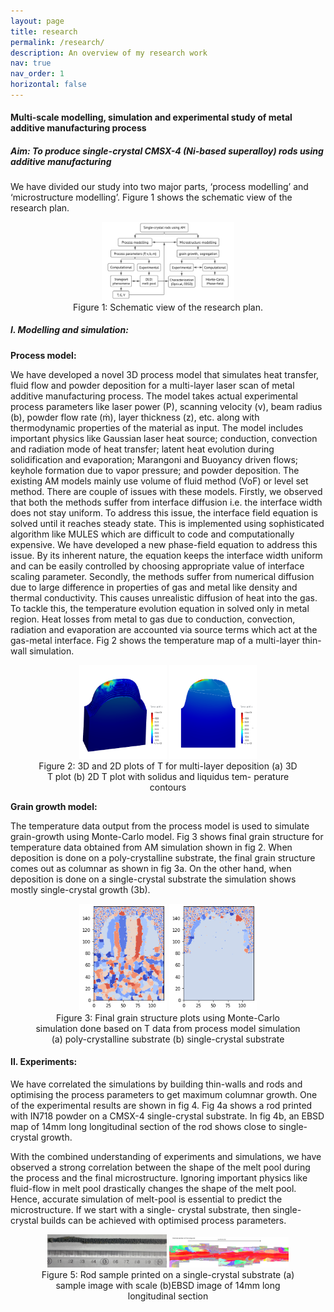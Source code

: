 ```yaml
---
layout: page
title: research
permalink: /research/
description: An overview of my research work
nav: true
nav_order: 1
horizontal: false
---
```


#### Multi-scale modelling, simulation and experimental study of metal additive manufacturing process

##### Aim: To produce single-crystal CMSX-4 (Ni-based superalloy) rods using additive manufacturing

We have divided our study into two major parts, ‘process modelling’ and ‘microstructure modelling’. Figure 1 shows the schematic view of the research plan.

<figure>
  <center><img src="../assets/img/flowchart_may2023.png" style="width:50%" alt="Research plan">
  <figcaption>Figure 1: Schematic view of the research plan. </figcaption></center>
</figure>


##### I. Modelling and simulation:

**Process model:**

We have developed a novel 3D process model that simulates heat transfer, fluid flow and powder deposition for a multi-layer laser scan of metal additive manufacturing process. The model takes actual experimental process parameters like laser power (P), scanning velocity (v), beam radius (b), powder flow rate (ṁ), layer thickness (z), etc. along with thermodynamic properties of the material as input. The model includes important physics like Gaussian laser heat source; conduction, convection and radiation mode of heat transfer; latent heat evolution during solidification and evaporation; Marangoni and Buoyancy driven flows; keyhole formation due to vapor pressure; and powder deposition.
The existing AM models mainly use volume of fluid method (VoF) or level set method. There are couple of issues with these models. Firstly, we observed that both the methods suffer from interface diffusion i.e. the interface width does not stay uniform. To address this issue, the interface field equation is solved until it reaches steady state. This is implemented using sophisticated algorithm like MULES which are difficult to code and computationally expensive. We have developed a new phase-field equation to address this issue. By its inherent nature, the equation keeps the interface width uniform and can be easily controlled by choosing appropriate value of interface scaling parameter. Secondly, the methods suffer from numerical diffusion due to large difference in properties of gas and metal like density and thermal conductivity. This causes unrealistic diffusion of heat into the gas. To tackle this, the temperature evolution equation in solved only in metal region. Heat losses from metal to gas due to conduction, convection, radiation and evaporation are accounted via source terms which act at the gas-metal interface. Fig 2 shows the temperature map of a multi-layer thin-wall simulation.


<figure>
  <center><img src="../assets/img/am22_3d_4_3d_plot_T_t4.2s.png" style="width:33%" alt="3d_deposition" >
  <img src="../assets/img/am22_3d_4_2d_plot_T_t4.2s.png" style="width:33%" alt="2d deposition" >
  <figcaption>Figure 2: 3D and 2D plots of T for multi-layer deposition (a) 3D T plot (b) 2D T plot with solidus and liquidus tem-
 perature contours </figcaption></center>
</figure>


**Grain growth model:**

The temperature data output from the process model is used to simulate grain-growth using Monte-Carlo model. Fig 3 shows final grain structure for temperature data obtained from AM simulation shown in fig 2. When deposition is done on a poly-crystalline substrate, the final grain structure comes out as columnar as shown in fig 3a. On the other hand, when deposition is done on a single-crystal substrate the simulation shows mostly single-crystal growth (3b).

<figure>
  <center><img src="../assets/img/mc_polycrys_plot.png" style="width:33%" alt="mc_poly" >
  <img src="../assets/img/mc_sx_plot.png" style="width:33%" alt="mc_sx" >
  <figcaption>Figure 3: Final grain structure plots using Monte-Carlo simulation done based on T data from process model simulation (a) poly-crystalline substrate (b) single-crystal substrate </figcaption></center>
</figure>



#### II. Experiments:

We have correlated the simulations by building thin-walls and rods and optimising the process parameters to get maximum columnar growth. One of the experimental results are shown in fig 4. Fig 4a shows a rod printed with IN718 powder on a CMSX-4 single-crystal substrate. In fig 4b, an EBSD map of 14mm long longitudinal section of the rod shows close to single-crystal growth.

With the combined understanding of experiments and simulations, we have observed a strong correlation between the shape of the melt pool during the process and the final microstructure. Ignoring important physics like fluid-flow in melt pool drastically changes the shape of the melt pool. Hence, accurate simulation of melt-pool is essential to predict the microstructure. If we start with a single-
crystal substrate, then single-crystal builds can be achieved with optimised process parameters.



<figure>
  <center><img src="../assets/img/sx_rod_IITH_cont.png" style="width:45%" alt="mc_poly" >
  <img src="../assets/img/EBSD_central_sx_rod_IITH_cont.png" style="width:45%" alt="mc_sx" >
  <figcaption>Figure 5: Rod sample printed on a single-crystal substrate (a) sample image with scale (b)EBSD image of 14mm long longitudinal section </figcaption></center>
</figure>
